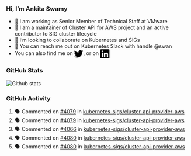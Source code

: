 ### Hi, I’m Ankita Swamy

- 💼 I am working as Senior Member of Technical Staff at VMware
- 👀 I am a maintainer of Cluster API for AWS project and an active contributor to SIG cluster lifecycle
- 💞️ I’m looking to collaborate on Kubernetes and SIGs
- 💬 You can reach me out on Kubernetes Slack with handle @swan
- You can also find me on <a href="https://twitter.com/SwamyAnkita" target="blank"><img align="center" src="https://raw.githubusercontent.com/Ankitasw/Ankitasw/master/svg/twitter.svg" alt="Ankitasw" height="25" width="25" color="#1DA1f2" /></a>, or on <a href="https://www.linkedin.com/in/Ankitaswamy/" target="blank"><img align="center" src="https://raw.githubusercontent.com/Ankitasw/Ankitasw/master/svg/linkedin.svg" alt="Ankitasw" height="25" width="25" /></a>

### GitHub Stats
![Github stats](https://github-readme-stats.vercel.app/api?username=Ankitasw&count_private=true&show_icons=true&theme=tokyonight)

### GitHub Activity 
<!--START_SECTION:activity-->
1. 🗣 Commented on [#4079](https://github.com/kubernetes-sigs/cluster-api-provider-aws/issues/4079) in [kubernetes-sigs/cluster-api-provider-aws](https://github.com/kubernetes-sigs/cluster-api-provider-aws)
2. 🗣 Commented on [#4079](https://github.com/kubernetes-sigs/cluster-api-provider-aws/issues/4079) in [kubernetes-sigs/cluster-api-provider-aws](https://github.com/kubernetes-sigs/cluster-api-provider-aws)
3. 🗣 Commented on [#4066](https://github.com/kubernetes-sigs/cluster-api-provider-aws/issues/4066) in [kubernetes-sigs/cluster-api-provider-aws](https://github.com/kubernetes-sigs/cluster-api-provider-aws)
4. 🗣 Commented on [#4080](https://github.com/kubernetes-sigs/cluster-api-provider-aws/issues/4080) in [kubernetes-sigs/cluster-api-provider-aws](https://github.com/kubernetes-sigs/cluster-api-provider-aws)
5. 🗣 Commented on [#4080](https://github.com/kubernetes-sigs/cluster-api-provider-aws/issues/4080) in [kubernetes-sigs/cluster-api-provider-aws](https://github.com/kubernetes-sigs/cluster-api-provider-aws)
<!--END_SECTION:activity-->
